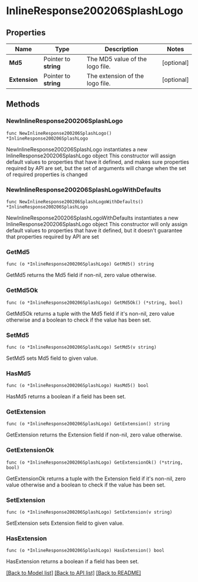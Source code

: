 # InlineResponse200206SplashLogo

## Properties

Name | Type | Description | Notes
------------ | ------------- | ------------- | -------------
**Md5** | Pointer to **string** | The MD5 value of the logo file. | [optional] 
**Extension** | Pointer to **string** | The extension of the logo file. | [optional] 

## Methods

### NewInlineResponse200206SplashLogo

`func NewInlineResponse200206SplashLogo() *InlineResponse200206SplashLogo`

NewInlineResponse200206SplashLogo instantiates a new InlineResponse200206SplashLogo object
This constructor will assign default values to properties that have it defined,
and makes sure properties required by API are set, but the set of arguments
will change when the set of required properties is changed

### NewInlineResponse200206SplashLogoWithDefaults

`func NewInlineResponse200206SplashLogoWithDefaults() *InlineResponse200206SplashLogo`

NewInlineResponse200206SplashLogoWithDefaults instantiates a new InlineResponse200206SplashLogo object
This constructor will only assign default values to properties that have it defined,
but it doesn't guarantee that properties required by API are set

### GetMd5

`func (o *InlineResponse200206SplashLogo) GetMd5() string`

GetMd5 returns the Md5 field if non-nil, zero value otherwise.

### GetMd5Ok

`func (o *InlineResponse200206SplashLogo) GetMd5Ok() (*string, bool)`

GetMd5Ok returns a tuple with the Md5 field if it's non-nil, zero value otherwise
and a boolean to check if the value has been set.

### SetMd5

`func (o *InlineResponse200206SplashLogo) SetMd5(v string)`

SetMd5 sets Md5 field to given value.

### HasMd5

`func (o *InlineResponse200206SplashLogo) HasMd5() bool`

HasMd5 returns a boolean if a field has been set.

### GetExtension

`func (o *InlineResponse200206SplashLogo) GetExtension() string`

GetExtension returns the Extension field if non-nil, zero value otherwise.

### GetExtensionOk

`func (o *InlineResponse200206SplashLogo) GetExtensionOk() (*string, bool)`

GetExtensionOk returns a tuple with the Extension field if it's non-nil, zero value otherwise
and a boolean to check if the value has been set.

### SetExtension

`func (o *InlineResponse200206SplashLogo) SetExtension(v string)`

SetExtension sets Extension field to given value.

### HasExtension

`func (o *InlineResponse200206SplashLogo) HasExtension() bool`

HasExtension returns a boolean if a field has been set.


[[Back to Model list]](../README.md#documentation-for-models) [[Back to API list]](../README.md#documentation-for-api-endpoints) [[Back to README]](../README.md)


